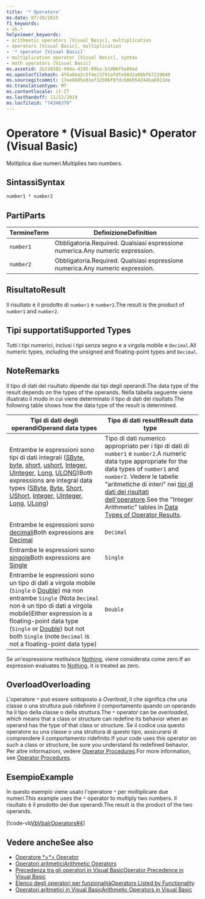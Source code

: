 ```yaml
---
title: '* Operatore'
ms.date: 07/20/2015
f1_keywords:
- vb.*
helpviewer_keywords:
- arithmetic operators [Visual Basic], multiplication
- operators [Visual Basic], multiplication
- '* operator [Visual Basic]'
- multiplication operator [Visual Basic], syntax
- math operators [Visual Basic]
ms.assetid: 2b210382-99da-4195-89ba-b1d06f5e89ad
ms.openlocfilehash: 4f6a8ea2c5f4e23791afdfe98d2a08bf67219048
ms.sourcegitcommit: 17ee6605e01ef32506f8fdc686954244ba6911de
ms.translationtype: MT
ms.contentlocale: it-IT
ms.lasthandoff: 11/22/2019
ms.locfileid: "74348370"
---
```

# <a name="-operator-visual-basic"></a><span data-ttu-id="930e7-102">Operatore \* (Visual Basic)</span><span class="sxs-lookup"><span data-stu-id="930e7-102">\* Operator (Visual Basic)</span></span>
<span data-ttu-id="930e7-103">Moltiplica due numeri.</span><span class="sxs-lookup"><span data-stu-id="930e7-103">Multiplies two numbers.</span></span>  
  
## <a name="syntax"></a><span data-ttu-id="930e7-104">Sintassi</span><span class="sxs-lookup"><span data-stu-id="930e7-104">Syntax</span></span>  
  
```vb  
number1 * number2  
```  
  
## <a name="parts"></a><span data-ttu-id="930e7-105">Parti</span><span class="sxs-lookup"><span data-stu-id="930e7-105">Parts</span></span>  
  
|<span data-ttu-id="930e7-106">Termine</span><span class="sxs-lookup"><span data-stu-id="930e7-106">Term</span></span>|<span data-ttu-id="930e7-107">Definizione</span><span class="sxs-lookup"><span data-stu-id="930e7-107">Definition</span></span>|  
|---|---|  
|`number1`|<span data-ttu-id="930e7-108">Obbligatoria.</span><span class="sxs-lookup"><span data-stu-id="930e7-108">Required.</span></span> <span data-ttu-id="930e7-109">Qualsiasi espressione numerica.</span><span class="sxs-lookup"><span data-stu-id="930e7-109">Any numeric expression.</span></span>|  
|`number2`|<span data-ttu-id="930e7-110">Obbligatoria.</span><span class="sxs-lookup"><span data-stu-id="930e7-110">Required.</span></span> <span data-ttu-id="930e7-111">Qualsiasi espressione numerica.</span><span class="sxs-lookup"><span data-stu-id="930e7-111">Any numeric expression.</span></span>|  
  
## <a name="result"></a><span data-ttu-id="930e7-112">Risultato</span><span class="sxs-lookup"><span data-stu-id="930e7-112">Result</span></span>  
 <span data-ttu-id="930e7-113">Il risultato è il prodotto di `number1` e `number2`.</span><span class="sxs-lookup"><span data-stu-id="930e7-113">The result is the product of `number1` and `number2`.</span></span>  
  
## <a name="supported-types"></a><span data-ttu-id="930e7-114">Tipi supportati</span><span class="sxs-lookup"><span data-stu-id="930e7-114">Supported Types</span></span>  
 <span data-ttu-id="930e7-115">Tutti i tipi numerici, inclusi i tipi senza segno e a virgola mobile e `Decimal`.</span><span class="sxs-lookup"><span data-stu-id="930e7-115">All numeric types, including the unsigned and floating-point types and `Decimal`.</span></span>  
  
## <a name="remarks"></a><span data-ttu-id="930e7-116">Note</span><span class="sxs-lookup"><span data-stu-id="930e7-116">Remarks</span></span>  
 <span data-ttu-id="930e7-117">Il tipo di dati del risultato dipende dai tipi degli operandi.</span><span class="sxs-lookup"><span data-stu-id="930e7-117">The data type of the result depends on the types of the operands.</span></span> <span data-ttu-id="930e7-118">Nella tabella seguente viene illustrato il modo in cui viene determinato il tipo di dati del risultato.</span><span class="sxs-lookup"><span data-stu-id="930e7-118">The following table shows how the data type of the result is determined.</span></span>  
  
|<span data-ttu-id="930e7-119">Tipi di dati degli operandi</span><span class="sxs-lookup"><span data-stu-id="930e7-119">Operand data types</span></span>|<span data-ttu-id="930e7-120">Tipo di dati result</span><span class="sxs-lookup"><span data-stu-id="930e7-120">Result data type</span></span>|  
|---|---|  
|<span data-ttu-id="930e7-121">Entrambe le espressioni sono tipi di dati integrali ([SByte](../../../visual-basic/language-reference/data-types/sbyte-data-type.md), [byte](../../../visual-basic/language-reference/data-types/byte-data-type.md), [short](../../../visual-basic/language-reference/data-types/short-data-type.md), [ushort](../../../visual-basic/language-reference/data-types/ushort-data-type.md), [Integer](../../../visual-basic/language-reference/data-types/integer-data-type.md), [UInteger](../../../visual-basic/language-reference/data-types/uinteger-data-type.md), [Long](../../../visual-basic/language-reference/data-types/long-data-type.md), [ULONG](../../../visual-basic/language-reference/data-types/ulong-data-type.md))</span><span class="sxs-lookup"><span data-stu-id="930e7-121">Both expressions are integral data types ([SByte](../../../visual-basic/language-reference/data-types/sbyte-data-type.md), [Byte](../../../visual-basic/language-reference/data-types/byte-data-type.md), [Short](../../../visual-basic/language-reference/data-types/short-data-type.md), [UShort](../../../visual-basic/language-reference/data-types/ushort-data-type.md), [Integer](../../../visual-basic/language-reference/data-types/integer-data-type.md), [UInteger](../../../visual-basic/language-reference/data-types/uinteger-data-type.md), [Long](../../../visual-basic/language-reference/data-types/long-data-type.md), [ULong](../../../visual-basic/language-reference/data-types/ulong-data-type.md))</span></span>|<span data-ttu-id="930e7-122">Tipo di dati numerico appropriato per i tipi di dati di `number1` e `number2`.</span><span class="sxs-lookup"><span data-stu-id="930e7-122">A numeric data type appropriate for the data types of `number1` and `number2`.</span></span> <span data-ttu-id="930e7-123">Vedere le tabelle "aritmetiche di interi" nei [tipi di dati dei risultati dell'operatore](../../../visual-basic/language-reference/operators/data-types-of-operator-results.md).</span><span class="sxs-lookup"><span data-stu-id="930e7-123">See the "Integer Arithmetic" tables in [Data Types of Operator Results](../../../visual-basic/language-reference/operators/data-types-of-operator-results.md).</span></span>|  
|<span data-ttu-id="930e7-124">Entrambe le espressioni sono [decimali](../../../visual-basic/language-reference/data-types/decimal-data-type.md)</span><span class="sxs-lookup"><span data-stu-id="930e7-124">Both expressions are [Decimal](../../../visual-basic/language-reference/data-types/decimal-data-type.md)</span></span>|`Decimal`|  
|<span data-ttu-id="930e7-125">Entrambe le espressioni sono [singole](../../../visual-basic/language-reference/data-types/single-data-type.md)</span><span class="sxs-lookup"><span data-stu-id="930e7-125">Both expressions are [Single](../../../visual-basic/language-reference/data-types/single-data-type.md)</span></span>|`Single`|  
|<span data-ttu-id="930e7-126">Entrambe le espressioni sono un tipo di dati a virgola mobile (`Single` o [Double](../../../visual-basic/language-reference/data-types/double-data-type.md)) ma non entrambe `Single` (Nota `Decimal` non è un tipo di dati a virgola mobile)</span><span class="sxs-lookup"><span data-stu-id="930e7-126">Either expression is a floating-point data type (`Single` or [Double](../../../visual-basic/language-reference/data-types/double-data-type.md)) but not both `Single` (note `Decimal` is not a floating-point data type)</span></span>|`Double`|  
  
 <span data-ttu-id="930e7-127">Se un'espressione restituisce [Nothing](../../../visual-basic/language-reference/nothing.md), viene considerata come zero.</span><span class="sxs-lookup"><span data-stu-id="930e7-127">If an expression evaluates to [Nothing](../../../visual-basic/language-reference/nothing.md), it is treated as zero.</span></span>  
  
## <a name="overloading"></a><span data-ttu-id="930e7-128">Overload</span><span class="sxs-lookup"><span data-stu-id="930e7-128">Overloading</span></span>  
 <span data-ttu-id="930e7-129">L'operatore `*` può essere sottoposto a *Overload*, il che significa che una classe o una struttura può ridefinire il comportamento quando un operando ha il tipo della classe o della struttura.</span><span class="sxs-lookup"><span data-stu-id="930e7-129">The `*` operator can be *overloaded*, which means that a class or structure can redefine its behavior when an operand has the type of that class or structure.</span></span> <span data-ttu-id="930e7-130">Se il codice usa questo operatore su una classe o una struttura di questo tipo, assicurarsi di comprendere il comportamento ridefinito.</span><span class="sxs-lookup"><span data-stu-id="930e7-130">If your code uses this operator on such a class or structure, be sure you understand its redefined behavior.</span></span> <span data-ttu-id="930e7-131">Per altre informazioni, vedere [Operator Procedures](../../../visual-basic/programming-guide/language-features/procedures/operator-procedures.md).</span><span class="sxs-lookup"><span data-stu-id="930e7-131">For more information, see [Operator Procedures](../../../visual-basic/programming-guide/language-features/procedures/operator-procedures.md).</span></span>  
  
## <a name="example"></a><span data-ttu-id="930e7-132">Esempio</span><span class="sxs-lookup"><span data-stu-id="930e7-132">Example</span></span>  
 <span data-ttu-id="930e7-133">In questo esempio viene usato l'operatore `*` per moltiplicare due numeri.</span><span class="sxs-lookup"><span data-stu-id="930e7-133">This example uses the `*` operator to multiply two numbers.</span></span> <span data-ttu-id="930e7-134">Il risultato è il prodotto dei due operandi.</span><span class="sxs-lookup"><span data-stu-id="930e7-134">The result is the product of the two operands.</span></span>  
  
 [!code-vb[VbVbalrOperators#4](~/samples/snippets/visualbasic/VS_Snippets_VBCSharp/VbVbalrOperators/VB/Class1.vb#4)]  
  
## <a name="see-also"></a><span data-ttu-id="930e7-135">Vedere anche</span><span class="sxs-lookup"><span data-stu-id="930e7-135">See also</span></span>

- [<span data-ttu-id="930e7-136">Operatore \*=</span><span class="sxs-lookup"><span data-stu-id="930e7-136">\*= Operator</span></span>](../../../visual-basic/language-reference/operators/multiplication-assignment-operator.md)
- [<span data-ttu-id="930e7-137">Operatori aritmetici</span><span class="sxs-lookup"><span data-stu-id="930e7-137">Arithmetic Operators</span></span>](../../../visual-basic/language-reference/operators/arithmetic-operators.md)
- [<span data-ttu-id="930e7-138">Precedenza tra gli operatori in Visual Basic</span><span class="sxs-lookup"><span data-stu-id="930e7-138">Operator Precedence in Visual Basic</span></span>](../../../visual-basic/language-reference/operators/operator-precedence.md)
- [<span data-ttu-id="930e7-139">Elenco degli operatori per funzionalità</span><span class="sxs-lookup"><span data-stu-id="930e7-139">Operators Listed by Functionality</span></span>](../../../visual-basic/language-reference/operators/operators-listed-by-functionality.md)
- [<span data-ttu-id="930e7-140">Operatori aritmetici in Visual Basic</span><span class="sxs-lookup"><span data-stu-id="930e7-140">Arithmetic Operators in Visual Basic</span></span>](../../../visual-basic/programming-guide/language-features/operators-and-expressions/arithmetic-operators.md)
